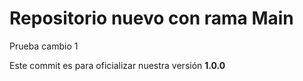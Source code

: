 # Repositorio nuevo con rama Main

Prueba cambio 1 

Este commit es para oficializar nuestra versión **1.0.0**